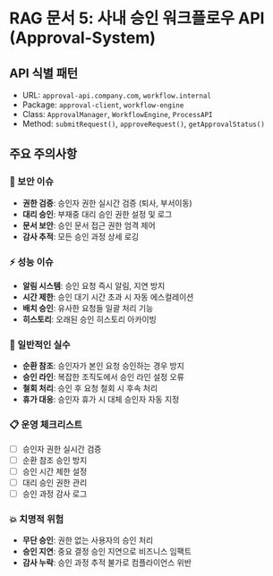 # RAG 문서 5: 사내 승인 워크플로우 API (Approval-System)

## API 식별 패턴
- URL: `approval-api.company.com`, `workflow.internal`
- Package: `approval-client`, `workflow-engine`
- Class: `ApprovalManager`, `WorkflowEngine`, `ProcessAPI`
- Method: `submitRequest()`, `approveRequest()`, `getApprovalStatus()`

## 주요 주의사항

### 🚨 보안 이슈
- **권한 검증**: 승인자 권한 실시간 검증 (퇴사, 부서이동)
- **대리 승인**: 부재중 대리 승인 권한 설정 및 로그
- **문서 보안**: 승인 문서 접근 권한 엄격 제어
- **감사 추적**: 모든 승인 과정 상세 로깅

### ⚡ 성능 이슈
- **알림 시스템**: 승인 요청 즉시 알림, 지연 방지
- **시간 제한**: 승인 대기 시간 초과 시 자동 에스컬레이션
- **배치 승인**: 유사한 요청들 일괄 처리 기능
- **히스토리**: 오래된 승인 히스토리 아카이빙

### 🐛 일반적인 실수
- **순환 참조**: 승인자가 본인 요청 승인하는 경우 방지
- **승인 라인**: 복잡한 조직도에서 승인 라인 설정 오류
- **철회 처리**: 승인 후 요청 철회 시 후속 처리
- **휴가 대응**: 승인자 휴가 시 대체 승인자 자동 지정

### 📋 운영 체크리스트
- [ ] 승인자 권한 실시간 검증
- [ ] 순환 참조 승인 방지
- [ ] 승인 시간 제한 설정
- [ ] 대리 승인 권한 관리
- [ ] 승인 과정 감사 로그

### 💥 치명적 위험
- **무단 승인**: 권한 없는 사용자의 승인 처리
- **승인 지연**: 중요 결정 승인 지연으로 비즈니스 임팩트
- **감사 누락**: 승인 과정 추적 불가로 컴플라이언스 위반